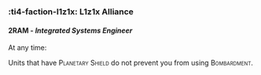 ### :ti4-faction-l1z1x: **L1z1x Alliance**

####  2RAM - _Integrated Systems Engineer_

At any time:

Units that have <span style="font-variant:small-caps;">Planetary Shield</span> do not prevent you from using <span style="font-variant:small-caps;">Bombardment</span>.
